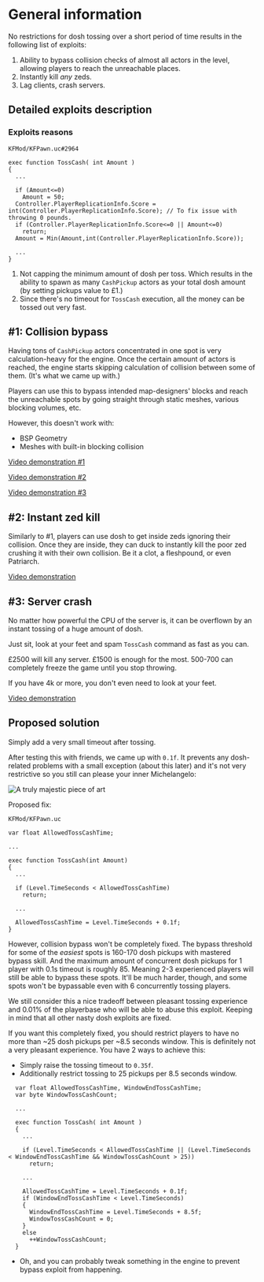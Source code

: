 # General information

No restrictions for dosh tossing over a short period of time results in the following list of exploits:

1. Ability to bypass collision checks of almost all actors in the level, allowing players to reach the unreachable places.
2. Instantly kill *any* zeds.
3. Lag clients, crash servers.

## Detailed exploits description

### Exploits reasons

`KFMod/KFPawn.uc#2964`

```clike
exec function TossCash( int Amount )
{
  ...

  if (Amount<=0)
    Amount = 50;
  Controller.PlayerReplicationInfo.Score = int(Controller.PlayerReplicationInfo.Score); // To fix issue with throwing 0 pounds.
  if (Controller.PlayerReplicationInfo.Score<=0 || Amount<=0)
    return;
  Amount = Min(Amount,int(Controller.PlayerReplicationInfo.Score));

  ...
}
```

1. Not capping the minimum amount of dosh per toss. Which results in the ability to spawn as many `CashPickup` actors as your total dosh amount (by setting pickups value to £1.)
2. Since there's no timeout for `TossCash` execution, all the money can be tossed out very fast.

## #1: Collision bypass

Having tons of `CashPickup` actors concentrated in one spot is very calculation-heavy for the engine. Once the certain amount of actors is reached, the engine starts skipping calculation of collision between some of them. (It's what we came up with.)

Players can use this to bypass intended map-designers' blocks and reach the unreachable spots by going straight through static meshes, various blocking volumes, etc.

However, this doesn't work with:

- BSP Geometry
- Meshes with built-in blocking collision

[Video demonstration #1](https://www.youtube.com/watch?v=ie6ealc3-XA)

[Video demonstration #2](https://youtu.be/fbs7SBHWzlM)

[Video demonstration #3](https://youtu.be/mhQDbxvsH28)

## #2: Instant zed kill

Similarly to #1, players can use dosh to get inside zeds ignoring their collision. Once they are inside, they can duck to instantly kill the poor zed crushing it with their own collision. Be it a clot, a fleshpound, or even Patriarch.

[Video demonstration](https://youtu.be/FylKDUZnLDw)

## #3: Server crash

No matter how powerful the CPU of the server is, it can be overflown by an instant tossing of a huge amount of dosh.

Just sit, look at your feet and spam `TossCash` command as fast as you can.

£2500 will kill any server. £1500 is enough for the most. 500-700 can completely freeze the game until you stop throwing.

If you have 4k or more, you don't even need to look at your feet.

[Video demonstration](https://youtu.be/NGwXY79Ka0c)

## Proposed solution

Simply add a very small timeout after tossing.

After testing this with friends, we came up with `0.1f`. It prevents any dosh-related problems with a small exception (about this later) and it's not very restrictive so you still can please your inner Michelangelo:

![A truly majestic piece of art](https://i.imgur.com/ITaG6xL.jpg)

Proposed fix:

`KFMod/KFPawn.uc`

```clike
var float AllowedTossCashTime;

...

exec function TossCash(int Amount)
{
  ...

  if (Level.TimeSeconds < AllowedTossCashTime)
    return;

  ...

  AllowedTossCashTime = Level.TimeSeconds + 0.1f;
}
```

However, collision bypass won't be completely fixed. The bypass threshold for some of the *easiest* spots is 160-170 dosh pickups with mastered bypass skill. And the maximum amount of concurrent dosh pickups for 1 player with 0.1s timeout is roughly 85. Meaning 2-3 experienced players will still be able to bypass these spots. It'll be much harder, though, and some spots won't be bypassable even with 6 concurrently tossing players.

We still consider this a nice tradeoff between pleasant tossing experience and 0.01% of the playerbase who will be able to abuse this exploit. Keeping in mind that all other nasty dosh exploits are fixed.

If you want this completely fixed, you should restrict players to have no more than ~25 dosh pickups per ~8.5 seconds window. This is definitely not a very pleasant experience. You have 2 ways to achieve this:

- Simply raise the tossing timeout to `0.35f`.
- Additionally restrict tossing to 25 pickups per 8.5 seconds window.

```clike
  var float AllowedTossCashTime, WindowEndTossCashTime;
  var byte WindowTossCashCount;

  ...

  exec function TossCash( int Amount )
  {
    ...

    if (Level.TimeSeconds < AllowedTossCashTime || (Level.TimeSeconds < WindowEndTossCashTime && WindowTossCashCount > 25))
      return;

    ...

    AllowedTossCashTime = Level.TimeSeconds + 0.1f;
    if (WindowEndTossCashTime < Level.TimeSeconds)
    {
      WindowEndTossCashTime = Level.TimeSeconds + 8.5f;
      WindowTossCashCount = 0;
    }
    else
      ++WindowTossCashCount;
  }
```

- Oh, and you can probably tweak something in the engine to prevent bypass exploit from happening.

